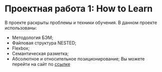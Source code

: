 # Проектная работа 1: How to Learn
В проекте раскрыты проблемы и техники обучения. 
В данном проекте использованы:

* Методология БЭМ;
* Файловая структура NESTED;
* Flexbox;
* Семантическая разметка;
* Абсолютное и относительное позиционирование; 
Вы можете перейти на сайт по [ссылке](https://nail-ya.github.io/how-to-learn/index.html)
